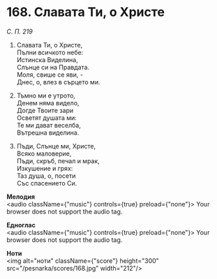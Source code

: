 # 168. Славата Ти, о Христе

_С. П. 219_

1. Славата Ти, о Христе,  
Пълни всичкото небе:  
Истинска Виделина,  
Слънце си на Правдата.  
Моля, свише се яви, -  
Днес, о, влез в сърцето ми.  

2. Тъмно ми е утрото,  
Денем няма видело,  
Догде Твоите зари  
Осветят душата ми:  
Те ми дават веселба,  
Вътрешна виделина.  

3. Пъди, Слънце ми, Христе,  
Всяко маловерие,  
Пъди, скръб, печал и мрак,  
Изкушение и грях:  
Таз душа, о, посети  
Със спасението Си.

**Мелодия**  
<audio className={"music"} controls={true} preload={"none"}>
    <source src="/pesnarka/mp3/168.mp3" type="audio/mpeg"/>
    Your browser does not support the audio tag.
</audio>

**Едноглас**  
<audio className={"music"} controls={true} preload={"none"}>
    <source src="/pesnarka/transp/168.mp3" type="audio/mpeg"/>
    Your browser does not support the audio tag.
</audio>

**Ноти**  
<img alt="ноти" className={"score"} height="300" src="/pesnarka/scores/168.jpg" width="212"/>
